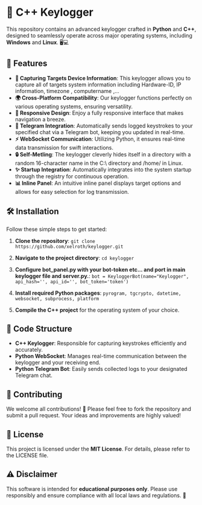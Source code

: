 # 🌟 C++ Keylogger
This repository contains an advanced keylogger crafted in **Python** and **C++**, designed to seamlessly operate across major operating systems, including **Windows** and **Linux**. 🖥️💻

## 🎉 Features

- **🔐 Capturing Targets Device Information**: This keylogger allows you to capture all of targets system information including Hardware-ID, IP information, timezone , computername ,...
- **🌍 Cross-Platform Compatibility**: Our keylogger functions perfectly on various operating systems, ensuring versatility.
- **📱 Responsive Design**: Enjoy a fully responsive interface that makes navigation a breeze.
- **💬 Telegram Integration**: Automatically sends logged keystrokes to your specified chat via a Telegram bot, keeping you updated in real-time.
- **⚡ WebSocket Communication**: Utilizing Python, it ensures real-time data transmission for swift interactions.
- **🔒 Self-Metling**: The keylogger cleverly hides itself in a directory with a random 16-character name in the C:\ directory and /home/ in Linux.
- **✨ Startup Integration**: Automatically integrates into the system startup through the registry for continuous operation.
- **📊 Inline Panel**: An intuitive inline panel displays target options and allows for easy selection for log transmission.

## 🛠️ Installation

Follow these simple steps to get started:

1. **Clone the repository**:
       ```
      git clone https://github.com/xelroth/keylogger.git
       ```
   
   
2. **Navigate to the project directory**:
       ```
      cd keylogger
       ```
   
   
3. **Configure bot_panel.py with your bot-token etc... and port in main keylogger file and server.py.**:
       ```
       bot = KeyloggerBot(name="Keylogger", api_hash='', api_id='', bot_token='token')
       ```


5. **Install required Python packages**:
       ```
       pyrogram, tgcrypto, datetime, websocket, subprocess, platform
       ```   


6. **Compile the C++ project** for the operating system of your choice.


## 📁 Code Structure

- **C++ Keylogger**: Responsible for capturing keystrokes efficiently and accurately.
- **Python WebSocket**: Manages real-time communication between the keylogger and your receiving end.
- **Python Telegram Bot**: Easily sends collected logs to your designated Telegram chat.

## 🤝 Contributing

We welcome all contributions! 🌈 Please feel free to fork the repository and submit a pull request. Your ideas and improvements are highly valued!

## 📜 License

This project is licensed under the **MIT License**. For details, please refer to the LICENSE file.

## ⚠️ Disclaimer

This software is intended for **educational purposes only**. Please use responsibly and ensure compliance with all local laws and regulations. 🚨 

